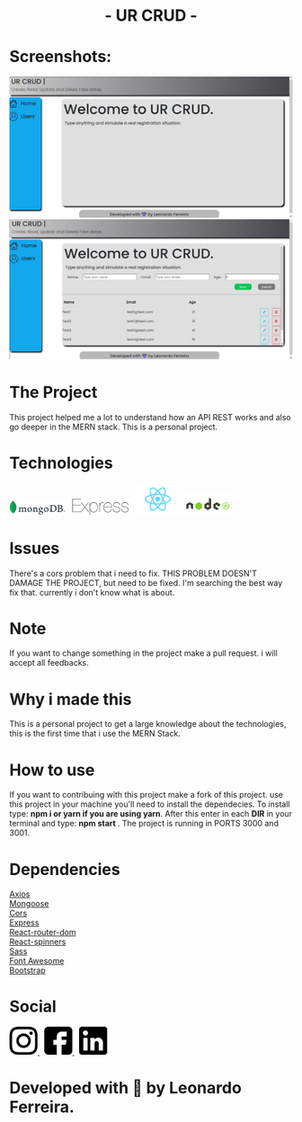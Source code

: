 <h1 align="Center"> - UR CRUD -

# Screenshots:
<div>
<img src="./Screenshots/Screenshot_1.jpg" alt="Screenshot 1">
<img src="./Screenshots/Screenshot_2.jpg" alt="Screenshot 2">
</div>

# The Project
This project helped me a lot to understand how an API REST works and also go deeper in the MERN stack. This is a personal project.

# Technologies
<div>
<img  width="100px" src="./Screenshots/mongo.png" alt="MongoDB"> 
&nbsp;
<img width="100px"src="./Screenshots/express.svg" alt="Express"> 
&nbsp;
<img width="80px" src="./Screenshots/react.png" alt="React">
&nbsp;
<img width="80px" src="./Screenshots/node.png" alt="NodeJS">

# Issues
There's a cors problem that i need to fix. THIS PROBLEM DOESN'T DAMAGE THE PROJECT, but need to be fixed. I'm searching the best way fix that. currently i don't know what is about.

# Note
If you want to change something in the project make a pull request. i will accept all feedbacks.

# Why i made this
This is a personal project to get a large knowledge about the technologies, this is the first time that i use the MERN Stack.

# How to use
If you want to contribuing with this project make a fork of this project. use this project in your machine you'll need to install the dependecies. To install type: <b> npm i or yarn if you are using yarn</b>. After this enter in each <b>DIR</b> in your terminal and type: <b> npm start </b>. The project is running in PORTS 3000 and 3001.

# Dependencies
<a href="https://axios-http.com/docs/intro">Axios</a> <br>
<a href="https://mongoosejs.com">Mongoose</a> <br>
<a href="https://www.npmjs.com/package/cors">Cors</a> <br>
<a href="https://expressjs.com">Express</a> <br>
<a href="https://reactrouter.com/web/guides/quick-start">React-router-dom</a> <br>
<a href="https://www.npmjs.com/package/react-spinners">React-spinners</a> <br>
<a href="https://sass-lang.com">Sass</a> <br>
<a href="https://fontawesome.com">Font Awesome</a> <br>
<a href="https://getbootstrap.com">Bootstrap</a> <br>

# Social
<a href="https://www.instagram.com/zinnlua/"> <img width="50px" src="Screenshots/instagram.png" alt="Instagram"> </a>
&nbsp;
<a href="https://www.facebook.com/ZinnLeo/"> <img width="50px" src="Screenshots/facebook.png"
alt="Facebook"> </a>
&nbsp;
<a href="https://www.linkedin.com/in/leonardo-ferreira-253a60173/"> <img width="50px" src="Screenshots/linkedin.png"
alt="Linkedin"> </a>
# Developed with 💜 by Leonardo Ferreira.
